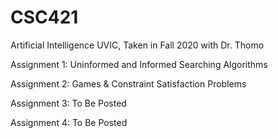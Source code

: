 # CSC421
Artificial Intelligence UVIC, Taken in Fall 2020 with Dr. Thomo

Assignment 1: Uninformed and Informed Searching Algorithms

Assignment 2: Games & Constraint Satisfaction Problems

Assignment 3: To Be Posted

Assignment 4: To Be Posted
